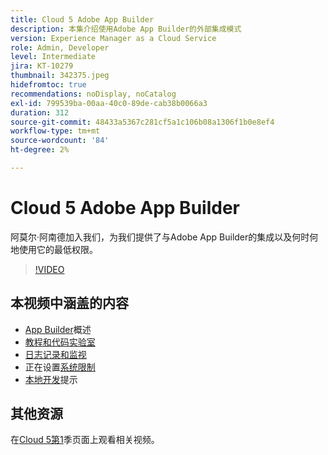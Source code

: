 ```yaml
---
title: Cloud 5 Adobe App Builder
description: 本集介绍使用Adobe App Builder的外部集成模式
version: Experience Manager as a Cloud Service
role: Admin, Developer
level: Intermediate
jira: KT-10279
thumbnail: 342375.jpeg
hidefromtoc: true
recommendations: noDisplay, noCatalog
exl-id: 799539ba-00aa-40c0-89de-cab38b0066a3
duration: 312
source-git-commit: 48433a5367c281cf5a1c106b08a1306f1b0e8ef4
workflow-type: tm+mt
source-wordcount: '84'
ht-degree: 2%

---
```


# Cloud 5 Adobe App Builder

阿莫尔·阿南德加入我们，为我们提供了与Adobe App Builder的集成以及何时何地使用它的最低权限。

>[!VIDEO](https://video.tv.adobe.com/v/342375?quality=12&learn=on)

## 本视频中涵盖的内容

+ [App Builder](https://developer.adobe.com/app-builder/docs/overview/)概述
+ [教程和代码实验室](https://developer.adobe.com/app-builder/docs/resources/)
+ [日志记录和监视](https://adobedocs.github.io/adobeio-runtime/guides/logging_monitoring.html#retrieving-activations-for-blocking-successful-calls)
+ 正在设置[系统限制](https://adobedocs.github.io/adobeio-runtime/guides/system_settings.html)
+ [本地开发](https://developer.adobe.com/app-builder/docs/resources/debugging/)提示

## 其他资源

在[Cloud 5第1](cloud5-season-1.md)季页面上观看相关视频。
